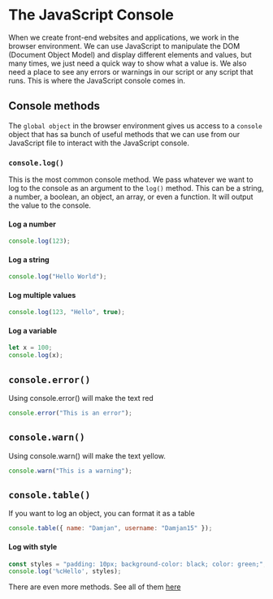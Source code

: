 # The JavaScript Console

When we create front-end websites and applications, we work in the browser environment. We can use JavaScript to manipulate the DOM (Document Object Model) and display different elements and values, but many times, we just need a quick way to show what a value is. We also need a place to see any errors or warnings in our script or any script that runs. This is where the JavaScript console comes in.

## Console methods
The `global object` in the browser environment gives us access to a `console` object that has sa bunch of useful methods that we can use from our JavaScript file to interact with the JavaScript console. 

### `console.log()`

This is the most common console method. We pass whatever we want to log to the console as an argument to the `log()` method. This can be a string, a number, a boolean, an object, an array, or even a function. It will output the value to the console.

#### Log a number

```JavaScript
console.log(123);
```

#### Log a string

```JavaScript
console.log("Hello World");
```

#### Log multiple values

```JavaScript
console.log(123, "Hello", true);
```

#### Log a variable

```JavaScript
let x = 100;
console.log(x);
```

## `console.error()`
Using console.error() will make the text red

```JavaScript
console.error("This is an error");
```

## `console.warn()`
Using console.warn() will make the text yellow.

```JavaScript
console.warn("This is a warning");
```

## `console.table()`
If you want to log an object, you can format it as a table

```JavaScript
console.table({ name: "Damjan", username: "Damjan15" });
```

#### Log with style

```JavaScript
const styles = "padding: 10px; background-color: black; color: green;";
console.log('%cHello', styles);
```

There are even more methods. See all of them [here](https://developer.mozilla.org/en-US/docs/Web/API/console)